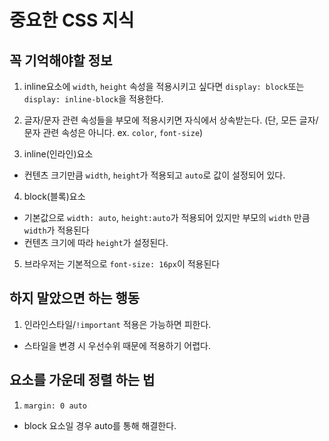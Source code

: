 # 중요한 CSS 지식

## 꼭 기억해야할 정보

1. inline요소에 `width`, `height` 속성을 적용시키고 싶다면 `display: block`또는 `display: inline-block`을 적용한다.

2. 글자/문자 관련 속성들을 부모에 적용시키면 자식에서 상속받는다. (단, 모든 글자/문자 관련 속성은 아니다. ex. `color`, `font-size`)

3. inline(인라인)요소

- 컨텐츠 크기만큼 `width`, `height`가 적용되고 `auto`로 값이 설정되어 있다.

4. block(블록)요소

- 기본값으로 `width: auto`, `height:auto`가 적용되어 있지만 부모의 `width` 만큼 `width`가 적용된다
- 컨텐츠 크기에 따라 `height`가 설정된다.

5. 브라우저는 기본적으로 `font-size: 16px`이 적용된다

## 하지 말았으면 하는 행동

1. 인라인스타일/`!important` 적용은 가능하면 피한다.

- 스타일을 변경 시 우선수위 때문에 적용하기 어렵다.

## 요소를 가운데 정렬 하는 법

1. `margin: 0 auto`

- block 요소일 경우 auto를 통해 해결한다.
